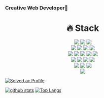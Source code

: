 ### Creative Web Developer👋
<!-- [![Hits](https://hits.seeyoufarm.com/api/count/incr/badge.svg?url=https%3A%2F%2Fgithub.com%2Fdailyjudge)](https://hits.seeyoufarm.com) -->
<!--
**dailyjudge/dailyjudge** is a ✨ _special_ ✨ repository because its `README.md` (this file) appears on your GitHub profile.

Here are some ideas to get you started:

- 🔭 I’m currently working on ...ddddd
- 🌱 I’m currently learning ...
- 👯 I’m looking to collaborate on ...
- 🤔 I’m looking for help with ...
- 💬 Ask me about ...
- 📫 How to reach me: ...
- 😄 Pronouns: ...
- ⚡ Fun fact: ...
-->
  <div align='center'><h1>🔥 Stack</h1></div>

  <!-- Language-->
  <div align='center'>
    <img src="https://img.shields.io/badge/Java-007396?style=for-the-badge&logo=Java&logoColor=white"> 
    <img src="https://img.shields.io/badge/javascript-F7DF1E?style=for-the-badge&logo=javascript&logoColor=white">
    <img src="https://img.shields.io/badge/python-3776AB?style=for-the-badge&logo=python&logoColor=white">   
  </div>

  <!-- DB -->
  <div align='center'>
    <img src="https://img.shields.io/badge/mysql-4479A1?style=for-the-badge&logo=mysql&logoColor=white"> 
    <img src="https://img.shields.io/badge/MyBatis-A435F0?style=for-the-badge&logo=myBatis&logoColor=white">
    <img src="https://img.shields.io/badge/oracle-F80000?style=for-the-badge&logo=oracle&logoColor=white">
    <img src="https://img.shields.io/badge/firebase-FFCA28?style=for-the-badge&logo=firebase&logoColor=white">
  </div>
  
  <!-- Framework -->
  <div align='center'>
     <img src="https://img.shields.io/badge/spring-6DB33F?style=for-the-badge&logo=spring&logoColor=white">
     <img src="https://img.shields.io/badge/SpringBoot-6DB33F?style=for-the-badge&logo=SpringBoot&logoColor=white">
     <img src="https://img.shields.io/badge/bootstrap-7952B3?style=for-the-badge&logo=bootstrap&logoColor=white">
     <img src="https://img.shields.io/badge/Maven-C71A36?style=for-the-badge&logo=apachemaven&logoColor=white">
     <img src="https://img.shields.io/badge/Node.js-339933?style=for-the-badge&logo=Node.js&logoColor=white">
  </div>
  
  <!-- Tools -->
  <div align='center'>
    <img src="https://img.shields.io/badge/eclipse-2C2255?style=for-the-badge&logo=eclipse&logoColor=white">
    <img src="https://img.shields.io/badge/intelliJ-000000?style=for-the-badge&logo=IntelliJ IDEA&logoColor=white">
    <img src="https://img.shields.io/badge/visual studio code-007ACC?style=for-the-badge&logo=visualstudio&logoColor=white">
    <img src="https://img.shields.io/badge/visual studio-5C2D91?style=for-the-badge&logo=visualstudio&logoColor=white">
  </div>
  
  <!-- Collaboration -->
  <div align='center'>
    <img src="https://img.shields.io/badge/github-181717?style=for-the-badge&logo=github&logoColor=white">
    <img src="https://img.shields.io/badge/git-F05032?style=for-the-badge&logo=git&logoColor=white">
    <img src="https://img.shields.io/badge/sourcetree-blue?style=for-the-badge&logo=sourcetree&logoColor=white">
  </div>
 
  
  <!-- Language-->
  <div align='center'>
    <img src="https://img.shields.io/badge/React-61DAFB?style=for-the-badge&logo=React&logoColor=white">   
  </div>
  
[![Solved.ac Profile](http://mazassumnida.wtf/api/v2/generate_badge?boj=judgemk1)](https://solved.ac/judgemk1/) 

[![github stats](https://github-readme-stats.vercel.app/api?username=dailyjudge&show_icons=true&hide_border=true)](https://github.com/dailyjudge)
[![Top Langs](https://github-readme-stats.vercel.app/api/top-langs/?username=dailyjudge&layout=compact)](https://github.com/dailyjudge)

